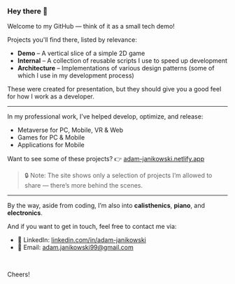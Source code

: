 ### Hey there 👋

Welcome to my GitHub — think of it as a small tech demo!

Projects you'll find there, listed by relevance:

- **Demo** – A vertical slice of a simple 2D game  
- **Internal** – A collection of reusable scripts I use to speed up development  
- **Architecture** – Implementations of various design patterns (some of which I use in my development process)  

These were created for presentation, but they should give you a good feel for how I work as a developer.

---

In my professional work, I’ve helped develop, optimize, and release:
- Metaverse for PC, Mobile, VR & Web  
- Games for PC & Mobile  
- Applications for Mobile  

Want to see some of these projects? 👉 [adam-janikowski.netlify.app](https://adam-janikowski.netlify.app/)

> 🔒 Note: The site shows only a selection of projects I’m allowed to share — there’s more behind the scenes.

---

By the way, aside from coding, I’m also into **calisthenics**, **piano**, and **electronics**.

And if you want to get in touch, feel free to contact me via:
- 💼 LinkedIn: [linkedin.com/in/adam-janikowski](https://www.linkedin.com/in/adam-janikowski/)
- 📧 Email: [adam.janikowski99@gmail.com](mailto:adam.janikowski99@gmail.com)

<br>

Cheers!
